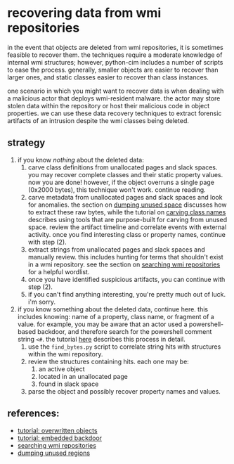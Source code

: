 # recovering data from wmi repositories


in the event that objects are deleted from wmi repositories, it is sometimes feasible to recover them.
the techniques require a moderate knowledge of internal wmi structures; however, python-cim includes a number of scripts to ease the process.
generally, smaller objects are easier to recover than larger ones, and static classes easier to recover than class instances.

one scenario in which you might want to recover data is when dealing with a malicious actor that deploys wmi-resident malware.
the actor may store stolen data within the repository or host their malicious code in object properties.
we can use these data recovery techniques to extract forensic artifacts of an intrusion despite the wmi classes being deleted.

## strategy

  1. if you know *nothing* about the deleted data:
     1. carve class definitions from unallocated pages and slack spaces.
        you may recover complete classes and their static property values.
        now you are done!
        however, if the object overruns a single page (0x2000 bytes), this technique won't work.
        continue reading.
     2. carve metadata from unallocated pages and slack spaces and look for anomalies.
        the section on [dumping unused space](./dump-unused-space.md) discusses how to extract these raw bytes, while
        the tutorial on [carving class names](.) describes using tools that are purpose-built for carving from unused space.
        review the artifact timeline and correlate events with external activity.
        once you find interesting class or property names, continue with step (2).
     3. extract strings from unallocated pages and slack spaces and manually review.
        this includes hunting for terms that shouldn't exist in a wmi repository.
        see the section on [searching wmi repositories](./find-bytes.md) for a helpful wordlist.
     4. once you have identified suspicious artifacts, you can continue with step (2).
     5. if you can't find anything interesting, you're pretty much out of luck.
        i'm sorry.
  2. if you know something about the deleted data, continue here.
     this includes knowing: name of a property, class name, or fragment of a value.
     for example, you may be aware that an actor used a powershell-based backdoor, and therefore search for the powershell comment string `<#`.
     the tutorial [here](.) describes this process in detail.
     1. use the `find_bytes.py` script to correlate string hits with structures within the wmi repository.
     2. review the structures containing hits. each one may be:
        1. an active object
        2. located in an unallocated page
        3. found in slack space
     3. parse the object and possibly recover property names and values.


## references:
  - [tutorial: overwritten objects](./tutorial-overwritten.md)
  - [tutorial: embedded backdoor](./tutorial-wmikatz.md)
  - [searching wmi repositories](./find-bytes.md)
  - [dumping unused regions](./dump-unused-space.md)
